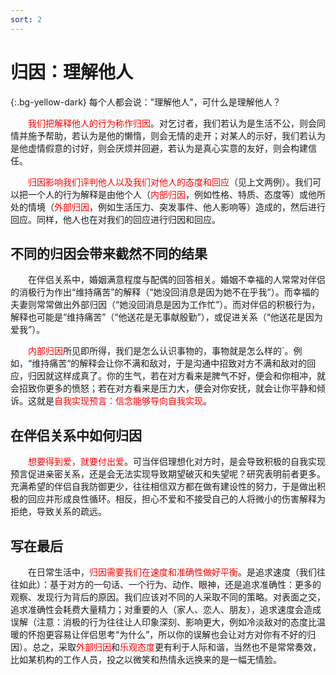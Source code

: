 ```yaml
---
sort: 2
---
```


# 归因：理解他人  

{:.bg-yellow-dark}
每个人都会说："理解他人"，可什么是理解他人？

&emsp;&emsp;<font color=red>我们把解释他人的行为称作归因</font>。对乞讨者，我们若认为是生活不公，则会同情并施予帮助，若认为是他的懒惰，则会无情的走开；对某人的示好，我们若认为是他虚情假意的讨好，则会厌烦并回避，若认为是真心实意的友好，则会构建信任。  

&emsp;&emsp;<font color=red>归因影响我们评判他人以及我们对他人的态度和回应</font>（见上文两例）。我们可以把一个人的行为解释是由他个人（<font color=red>内部归因</font>，例如性格、特质、态度等）或他所处的情境（<font color=red>外部归因</font>，例如生活压力、突发事件、他人影响等）造成的，然后进行回应。同样，他人也在对我们的回应进行归因和回应。

## 不同的归因会带来截然不同的结果
&emsp;&emsp;在伴侣关系中，婚姻满意程度与配偶的回答相关。婚姻不幸福的人常常对伴侣的消极行为作出“维持痛苦”的解释（“她没回消息是因为她不在乎我”）。而幸福的夫妻则常常做出外部归因（“她没回消息是因为工作忙”）。而对伴侣的积极行为，解释也可能是“维持痛苦”（“他送花是无事献殷勤”），或促进关系（“他送花是因为爱我”）。

&emsp;&emsp;<font color=red>内部归因</font>所见即所得，我们是怎么认识事物的，事物就是怎么样的`。例如，“维持痛苦“的解释会让你不满和敌对，于是沟通中招致对方不满和敌对的回应，归因就这样成真了。你的生气，若在对方看来是脾气不好，便会和你相冲，就会招致你更多的愤怒；若在对方看来是压力大，便会对你安抚，就会让你平静和倾诉。这就是<font color=red>自我实现预言：信念能够导向自我实现</font>。  

## 在伴侣关系中如何归因
&emsp;&emsp;<font color=red>想要得到爱，就要付出爱</font>。可当伴侣理想化对方时，是会导致积极的自我实现预言促进亲密关系，还是会无法实现导致期望破灭和失望呢？研究表明前者更多。充满希望的伴侣自我防御更少，往往相信双方都在做有建设性的努力，于是做出积极的回应并形成良性循环。相反，担心不爱和不接受自己的人将微小的伤害解释为拒绝，导致关系的疏远。

## 写在最后
&emsp;&emsp;在日常生活中，<font color=red>归因需要我们在速度和准确性做好平衡</font>。是追求速度（我们往往如此）：基于对方的一句话、一个行为、动作、眼神，还是追求准确性：更多的观察、发现行为背后的原因。我们应该对不同的人采取不同的策略。对表面之交，追求准确性会耗费大量精力；对重要的人（家人、恋人、朋友），追求速度会造成误解（注意：消极的行为往往让人印象深刻、影响更大，例如冷淡敌对的态度比温暖的怀抱更容易让伴侣思考“为什么”，所以你的误解也会让对方对你有不好的归因）。总之，采取<font color=red>外部归因</font>和<font color=red>乐观态度</font>更有利于人际和谐，当然也不是常常奏效，比如某机构的工作人员，投之以微笑和热情永远换来的是一幅无情脸。
